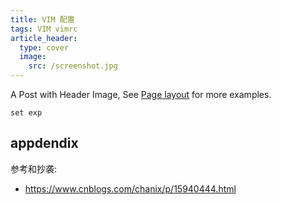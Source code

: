```yaml
---
title: VIM 配置
tags: VIM vimrc
article_header:
  type: cover
  image:
    src: /screenshot.jpg
---
```


A Post with Header Image, See [Page layout](https://tianqi.name/jekyll-TeXt-theme/samples.html#page-layout) for more examples.

<!--more-->

```
set exp
```
## appdendix

参考和抄袭:

- <https://www.cnblogs.com/chanix/p/15940444.html>